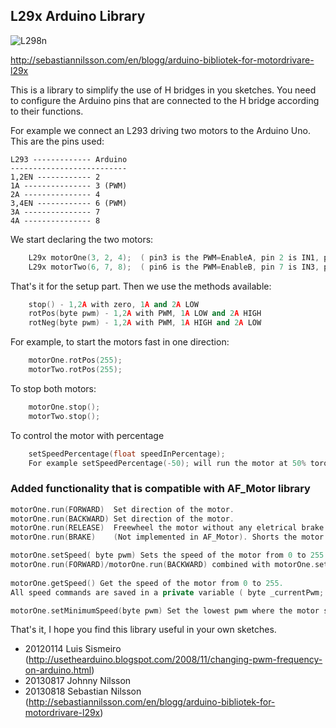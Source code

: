 ## L29x Arduino Library
![L298n](http://sebastiannilsson.com/wp-content/uploads/2013/11/l298n-arduino-library-300x224.jpg)

http://sebastiannilsson.com/en/blogg/arduino-bibliotek-for-motordrivare-l29x

This is a library to simplify the use of H bridges in you sketches. You
need to configure the Arduino pins that are connected to the H bridge
according to their functions.

For example we connect an L293 driving two motors to the Arduino Uno.
This are the pins used:

	L293 ------------- Arduino
	--------------------------
	1,2EN ------------ 2
	1A --------------- 3 (PWM) 
	2A --------------- 4
	3,4EN ------------ 6 (PWM)
	3A --------------- 7
	4A --------------- 8

We start declaring the two motors:
```cpp
	L29x motorOne(3, 2, 4);  ( pin3 is the PWM=EnableA, pin 2 is IN1, pin 4 is IN2 ==> Controls MotorA )
	L29x motorTwo(6, 7, 8);  ( pin6 is the PWM=EnableB, pin 7 is IN3, pin 8 is IN4 ==> Controls MotorB )
```
That's it for the setup part. Then we use the methods available:
```cpp
	stop() - 1,2A with zero, 1A and 2A LOW 
	rotPos(byte pwm) - 1,2A with PWM, 1A LOW and 2A HIGH
	rotNeg(byte pwm) - 1,2A with PWM, 1A HIGH and 2A LOW
```
For example, to start the motors fast in one direction:
```cpp	
	motorOne.rotPos(255);
	motorTwo.rotPos(255);
```
To stop both motors:
```cpp
	motorOne.stop();
	motorTwo.stop();	
```	
To control the motor with percentage
```cpp
	setSpeedPercentage(float speedInPercentage);
	For example setSpeedPercentage(-50); will run the motor at 50% torque in the backward direction.
```
### Added functionality that is compatible with AF_Motor library
```cpp
motorOne.run(FORWARD)  Set direction of the motor.
motorOne.run(BACKWARD) Set direction of the motor.
motorOne.run(RELEASE)  Freewheel the motor without any eletrical brake of the motor. Sets Motorspeed = 0. (= MotorOne.setSpeed(0);)
motorOne.run(BRAKE)    (Not implemented in AF_Motor). Shorts the motor to create eletrical brake. Sets Motorspeed = 0. (= MotorOne.setSpeed(0);)

motorOne.setSpeed( byte pwm) Sets the speed of the motor from 0 to 255.
motorOne.run(FORWARD)/motorOne.run(BACKWARD) combined with motorOne.setSpeed(255) is eqvivalent to motorOne.rotPos(255)/motorOne.negPos(255)
	
motorOne.getSpeed() Get the speed of the motor from 0 to 255.
All speed commands are saved in a private variable ( byte _currentPwm; ). Returns the current speed of the motor.

motorOne.setMinimumSpeed(byte pwm) Set the lowest pwm where the motor starts working and adjust the setSpeed(0) to start from lowest working pwm
```

That's it, I hope you find this library useful in your own sketches.	
	
* 20120114 Luis Sismeiro (http://usethearduino.blogspot.com/2008/11/changing-pwm-frequency-on-arduino.html)
* 20130817 Johnny Nilsson
* 20130818 Sebastian Nilsson (http://sebastiannilsson.com/en/blogg/arduino-bibliotek-for-motordrivare-l29x)

 
 
